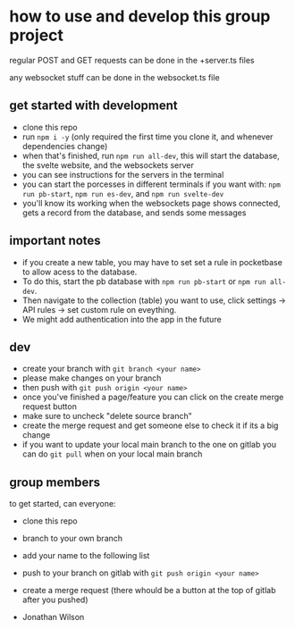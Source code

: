 # how to use and develop this group project

regular POST and GET requests can be done in the +server.ts files

any websocket stuff can be done in the websocket.ts file

## get started with development

- clone this repo
- run `npm i -y` (only required the first time you clone it, and whenever dependencies change)
- when that's finished, run `npm run all-dev`, this will start the database, the svelte website, and the websockets server
- you can see instructions for the servers in the terminal
- you can start the porcesses in different terminals if you want with: `npm run pb-start`, `npm run es-dev`, and `npm run svelte-dev`
- you'll know its working when the websockets page shows connected, gets a record from the database, and sends some messages

## important notes

- if you create a new table, you may have to set set a rule in pocketbase to allow acess to the database.
- To do this, start the pb database with `npm run pb-start` or `npm run all-dev`.
- Then navigate to the collection (table) you want to use, click settings -> API rules -> set custom rule on eveything.
- We might add authentication into the app in the future

## dev

- create your branch with `git branch <your name>`
- please make changes on your branch
- then push with `git push origin <your name>`
- once you've finished a page/feature you can click on the create merge request button
- make sure to uncheck "delete source branch"
- create the merge request and get someone else to check it if its a big change
- if you want to update your local main branch to the one on gitlab you can do `git pull` when on your local main branch

## group members

to get started, can everyone:
- clone this repo
- branch to your own branch
- add your name to the following list
- push to your branch on gitlab with `git push origin <your name>`
- create a merge request (there whould be a button at the top of gitlab after you pushed)

- Jonathan Wilson